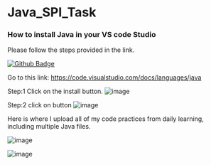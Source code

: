 # Java_SPI_Task
<h3>How to install Java in your VS code Studio</h3>


Please follow the steps provided in the link.
<br >

[![Github Badge](https://img.shields.io/badge/Githb-1877F2?style=for-the-badge&logo=githhub&logoColor=white)]((https://code.visualstudio.com/docs/languages/java))

Go to this link:  https://code.visualstudio.com/docs/languages/java 


Step:1
Click on the install button.
![image](https://github.com/Soum-ik/Java_SPI_Task/assets/110479389/f6b74bb0-f8ef-408e-b1f8-8788131bfbe5)

Step:2
click on button
![image](https://github.com/Soum-ik/Java_SPI_Task/assets/110479389/f2f9d347-a538-4739-b944-b628d8d528bf)



Here is where I upload all of my code practices from daily learning, including multiple Java files.



![image](https://github.com/Soum-ik/Java_SPI_Task/assets/110479389/760b8eb2-7a8e-40e5-906a-7091ee147e43)

![image](https://github.com/Soum-ik/Java_SPI_Task/assets/110479389/35938de8-5bd1-494a-9f85-8032f88ace25)
